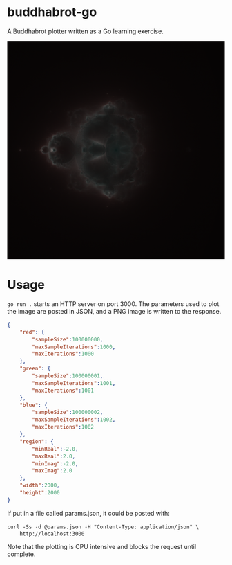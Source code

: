# buddhabrot-go

A Buddhabrot plotter written as a Go learning exercise.

![Buddhabrot image](/assets/images/sample.png)

# Usage

`go run .` starts an HTTP server on port 3000. The parameters used to plot the
image are posted in JSON, and a PNG image is written to the response.

```json
{
    "red": {
        "sampleSize":100000000,
        "maxSampleIterations":1000,
        "maxIterations":1000
    },
    "green": {
        "sampleSize":100000001,
        "maxSampleIterations":1001,
        "maxIterations":1001
    },
    "blue": {
        "sampleSize":100000002,
        "maxSampleIterations":1002,
        "maxIterations":1002
    },
    "region": {
        "minReal":-2.0,
        "maxReal":2.0,
        "minImag":-2.0,
        "maxImag":2.0
    },
    "width":2000,
    "height":2000
}
```

If put in a file called params.json, it could be posted with:

```shell
curl -Ss -d @params.json -H "Content-Type: application/json" \
    http://localhost:3000
```

Note that the plotting is CPU intensive and blocks the request until complete.
